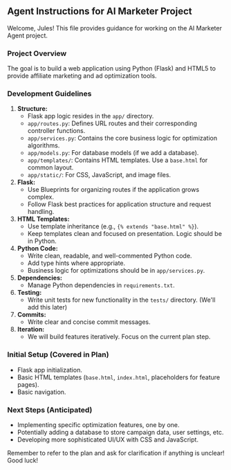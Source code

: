 ## Agent Instructions for AI Marketer Project

Welcome, Jules! This file provides guidance for working on the AI Marketer Agent project.

### Project Overview
The goal is to build a web application using Python (Flask) and HTML5 to provide affiliate marketing and ad optimization tools.

### Development Guidelines
1.  **Structure:**
    *   Flask app logic resides in the `app/` directory.
    *   `app/routes.py`: Defines URL routes and their corresponding controller functions.
    *   `app/services.py`: Contains the core business logic for optimization algorithms.
    *   `app/models.py`: For database models (if we add a database).
    *   `app/templates/`: Contains HTML templates. Use a `base.html` for common layout.
    *   `app/static/`: For CSS, JavaScript, and image files.
2.  **Flask:**
    *   Use Blueprints for organizing routes if the application grows complex.
    *   Follow Flask best practices for application structure and request handling.
3.  **HTML Templates:**
    *   Use template inheritance (e.g., `{% extends "base.html" %}`).
    *   Keep templates clean and focused on presentation. Logic should be in Python.
4.  **Python Code:**
    *   Write clean, readable, and well-commented Python code.
    *   Add type hints where appropriate.
    *   Business logic for optimizations should be in `app/services.py`.
5.  **Dependencies:**
    *   Manage Python dependencies in `requirements.txt`.
6.  **Testing:**
    *   Write unit tests for new functionality in the `tests/` directory. (We'll add this later)
7.  **Commits:**
    *   Write clear and concise commit messages.
8.  **Iteration:**
    *   We will build features iteratively. Focus on the current plan step.

### Initial Setup (Covered in Plan)
*   Flask app initialization.
*   Basic HTML templates (`base.html`, `index.html`, placeholders for feature pages).
*   Basic navigation.

### Next Steps (Anticipated)
*   Implementing specific optimization features, one by one.
*   Potentially adding a database to store campaign data, user settings, etc.
*   Developing more sophisticated UI/UX with CSS and JavaScript.

Remember to refer to the plan and ask for clarification if anything is unclear! Good luck!
